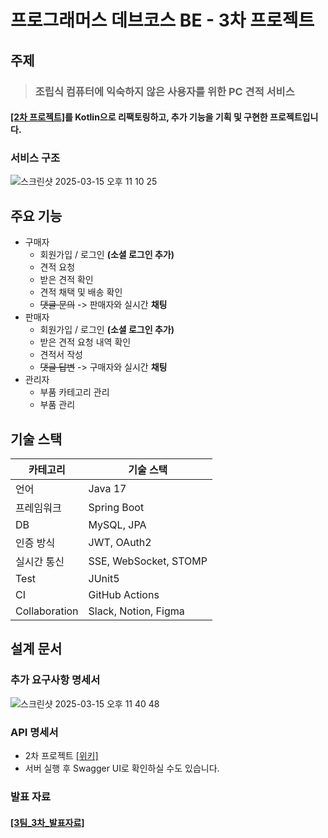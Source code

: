 # 프로그래머스 데브코스 BE - 3차 프로젝트

## 주제
> ### 조립식 컴퓨터에 익숙하지 않은 사용자를 위한 PC 견적 서비스

#### [[2차 프로젝트]](https://github.com/prgrms-be-devcourse/NBE3-4-2-Team03)를 Kotlin으로 리팩토링하고, 추가 기능을 기획 및 구현한 프로젝트입니다.

### 서비스 구조
![스크린샷 2025-03-15 오후 11 10 25](https://github.com/user-attachments/assets/93d10ba0-0d74-4e6c-b67b-2980c9b5a1f4)

## 주요 기능
- 구매자
  - 회원가입 / 로그인 **(소셜 로그인 추가)**
  - 견적 요청
  - 받은 견적 확인
  - 견적 채택 및 배송 확인
  - ~~댓글 문의~~ -> 판매자와 실시간 **채팅**
- 판매자
  - 회원가입 / 로그인 **(소셜 로그인 추가)**
  - 받은 견적 요청 내역 확인
  - 견적서 작성
  - ~~댓글 답변~~ -> 구매자와 실시간 **채팅**
- 관리자
  - 부품 카테고리 관리
  - 부품 관리

## 기술 스택
| 카테고리          | 기술 스택                 |
|---------------|-----------------------|
| 언어            | Java 17               |
| 프레임워크         | Spring Boot           |
| DB            | MySQL, JPA            |
| 인증 방식         | JWT, OAuth2           |
| 실시간 통신        | SSE, WebSocket, STOMP |
| Test          | JUnit5                |
| CI            | GitHub Actions        |
| Collaboration | Slack, Notion, Figma  |

## 설계 문서
### 추가 요구사항 명세서
![스크린샷 2025-03-15 오후 11 40 48](https://github.com/user-attachments/assets/32940973-4ff4-4dc0-8671-9631d9d72248)

### API 명세서
- 2차 프로젝트 [[위키]](https://github.com/prgrms-be-devcourse/NBE3-4-2-Team03/wiki)
- 서버 실행 후 Swagger UI로 확인하실 수도 있습니다.

### 발표 자료
#### [[3팀_3차_발표자료]](https://github.com/user-attachments/files/19262904/NBE3-4-3_Team03_.pdf)